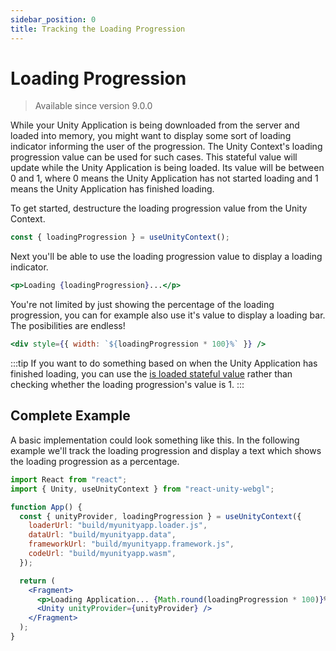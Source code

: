 ```yaml
---
sidebar_position: 0
title: Tracking the Loading Progression
---
```


# Loading Progression

> Available since version 9.0.0

While your Unity Application is being downloaded from the server and loaded into memory, you might want to display some sort of loading indicator informing the user of the progression. The Unity Context's loading progression value can be used for such cases. This stateful value will update while the Unity Application is being loaded. Its value will be between 0 and 1, where 0 means the Unity Application has not started loading and 1 means the Unity Application has finished loading.

To get started, destructure the loading progression value from the Unity Context.

```jsx
const { loadingProgression } = useUnityContext();
```

Next you'll be able to use the loading progression value to display a loading indicator.

```jsx
<p>Loading {loadingProgression}...</p>
```

You're not limited by just showing the percentage of the loading progression, you can for example also use it's value to display a loading bar. The posibilities are endless!

```jsx
<div style={{ width: `${loadingProgression * 100}%` }} />
```

:::tip
If you want to do something based on when the Unity Application has finished loading, you can use the [is loaded stateful value](/docs/main-concepts/is-loaded) rather than checking whether the loading progression's value is 1.
:::

## Complete Example

A basic implementation could look something like this. In the following example we'll track the loading progression and display a text which shows the loading progression as a percentage.

```jsx
import React from "react";
import { Unity, useUnityContext } from "react-unity-webgl";

function App() {
  const { unityProvider, loadingProgression } = useUnityContext({
    loaderUrl: "build/myunityapp.loader.js",
    dataUrl: "build/myunityapp.data",
    frameworkUrl: "build/myunityapp.framework.js",
    codeUrl: "build/myunityapp.wasm",
  });

  return (
    <Fragment>
      <p>Loading Application... {Math.round(loadingProgression * 100)}%</p>
      <Unity unityProvider={unityProvider} />
    </Fragment>
  );
}
```
